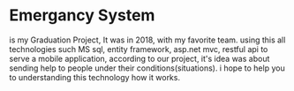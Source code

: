 # Emergancy System
is my Graduation Project, It was in 2018, with my favorite team. using this all technologies such 
MS sql, entity framework, asp.net mvc, restful api to serve a mobile application, according to our project, 
it's idea was about sending help to people under their conditions(situations).
i hope to help you to understanding this technology how it works.
